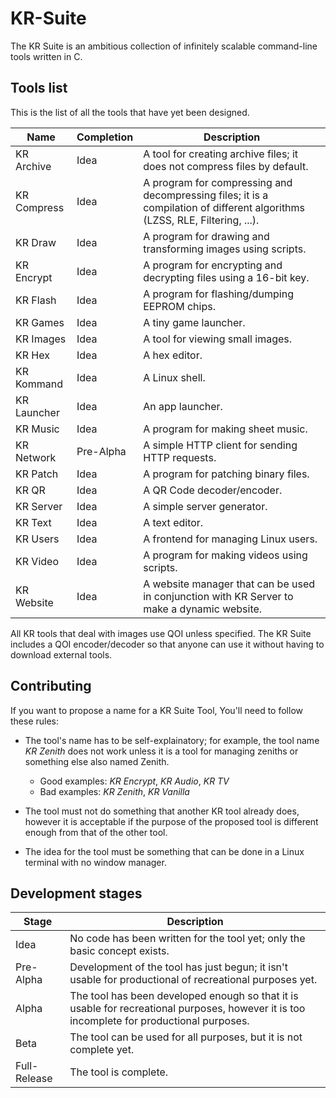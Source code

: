 # KR-Suite
The KR Suite is an ambitious collection of infinitely scalable command-line tools written in C.

## Tools list
This is the list of all the tools that have yet been designed.

| Name  | Completion | Description |
| ----- | ---------- | ----------- |
| KR Archive | Idea | A tool for creating archive files; it does not compress files by default. |
| KR Compress | Idea | A program for compressing and decompressing files; it is a compilation of different algorithms (LZSS, RLE, Filtering, ...). |
| KR Draw | Idea | A program for drawing and transforming images using scripts. |
| KR Encrypt | Idea | A program for encrypting and decrypting files using a 16-bit key. |
| KR Flash | Idea | A program for flashing/dumping EEPROM chips. |
| KR Games | Idea | A tiny game launcher. |
| KR Images | Idea | A tool for viewing small images. |
| KR Hex | Idea | A hex editor. |
| KR Kommand | Idea | A Linux shell. |
| KR Launcher | Idea | An app launcher. |
| KR Music | Idea | A program for making sheet music. |
| KR Network | Pre-Alpha | A simple HTTP client for sending HTTP requests. |
| KR Patch | Idea | A program for patching binary files. |
| KR QR | Idea | A QR Code decoder/encoder. |
| KR Server | Idea | A simple server generator. |
| KR Text | Idea | A text editor. |
| KR Users | Idea | A frontend for managing Linux users. |
| KR Video | Idea | A program for making videos using scripts. |
| KR Website | Idea | A website manager that can be used in conjunction with KR Server to make a dynamic website. |

All KR tools that deal with images use QOI unless specified. The KR Suite includes a QOI encoder/decoder so that anyone can use it without having to download external tools.

## Contributing

If you want to propose a name for a KR Suite Tool, You'll need to follow these rules:

- The tool's name has to be self-explainatory; for example, the tool name *KR Zenith* does not work unless it is a tool for managing zeniths or something else also named Zenith.
    - Good examples: *KR Encrypt*, *KR Audio*, *KR TV*
    - Bad examples: *KR Zenith*, *KR Vanilla*

- The tool must not do something that another KR tool already does, however it is acceptable if the purpose of the proposed tool is different enough from that of the other tool.
- The idea for the tool must be something that can be done in a Linux terminal with no window manager.

## Development stages

| Stage | Description |
| ----- | ----------- |
| Idea | No code has been written for the tool yet; only the basic concept exists. |
| Pre-Alpha | Development of the tool has just begun; it isn't usable for productional of recreational purposes yet. |
| Alpha | The tool has been developed enough so that it is usable for recreational purposes, however it is too incomplete for productional purposes.  |
| Beta | The tool can be used for all purposes, but it is not complete yet. |
| Full-Release | The tool is complete. |


